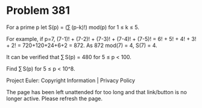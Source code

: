 #   Problem 381

   For a prime p let S(p) = (∑ (p-k)!) mod(p) for 1 ≤ k ≤ 5.

   For example, if p=7,
   (7-1)! + (7-2)! + (7-3)! + (7-4)! + (7-5)! = 6! + 5! + 4! + 3! + 2! =
   720+120+24+6+2 = 872.
   As 872 mod(7) = 4, S(7) = 4.

   It can be verified that ∑ S(p) = 480 for 5 ≤ p < 100.

   Find ∑ S(p) for 5 ≤ p < 10^8.

   Project Euler: Copyright Information | Privacy Policy

   The page has been left unattended for too long and that link/button is no
   longer active. Please refresh the page.
